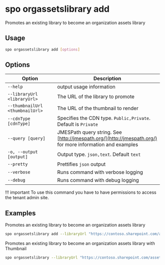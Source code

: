 # spo orgassetslibrary add

Promotes an existing library to become an organization assets library

## Usage

```sh
spo orgassetslibrary add [options]
```

## Options

Option|Description
------|-----------
`--help`|output usage information
`--libraryUrl <libraryUrl>`|The URL of the library to promote
`--thumbnailUrl <thumbnailUrl>`|The URL of the thumbnail to render
`--cdnType [cdnType]`|Specifies the CDN type. `Public,Private`. Default is `Private`
`--query [query]`|JMESPath query string. See [http://jmespath.org/](http://jmespath.org/) for more information and examples
`-o, --output [output]`|Output type. `json,text`. Default `text`
`--pretty`|Prettifies `json` output
`--verbose`|Runs command with verbose logging
`--debug`|Runs command with debug logging


!!! important
    To use this command you have to have permissions to access the tenant admin site.

## Examples

Promotes an existing library to become an organization assets library

```sh
spo orgassetslibrary add --libraryUrl "https://contoso.sharepoint.com/assets"
```

Promotes an existing library to become an organization assets library with Thumbnail

```sh
spo orgassetslibrary --libraryUrl "https://contoso.sharepoint.com/assets" --thumbnailUrl "https://contoso.sharepoint.com/assets/logo.png"
```
